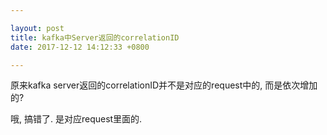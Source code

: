 ```yaml
---

layout: post
title: kafka中Server返回的correlationID
date: 2017-12-12 14:12:33 +0800

---
```


原来kafka server返回的correlationID并不是对应的request中的, 而是依次增加的?

哦, 搞错了. 是对应request里面的.
